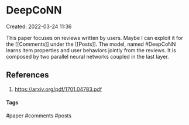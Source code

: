 # DeepCoNN
Created: 2022-03-24 11:36

This paper focuses on reviews written by users. Maybe I can exploit it for the [[Comments]] under the [[Posts]].
The model, named #DeepCoNN learns item properties and user behaviors jointly from the reviews. It is composed by two parallel neural networks coupled in the last layer.

## References
1. https://arxiv.org/pdf/1701.04783.pdf


#### Tags
#paper #comments #posts